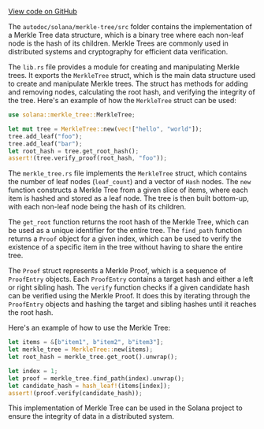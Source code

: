 [View code on GitHub](https://github.com/solana-labs/solana/tree/master/na/merkle-tree/src)

The `autodoc/solana/merkle-tree/src` folder contains the implementation of a Merkle Tree data structure, which is a binary tree where each non-leaf node is the hash of its children. Merkle Trees are commonly used in distributed systems and cryptography for efficient data verification.

The `lib.rs` file provides a module for creating and manipulating Merkle trees. It exports the `MerkleTree` struct, which is the main data structure used to create and manipulate Merkle trees. The struct has methods for adding and removing nodes, calculating the root hash, and verifying the integrity of the tree. Here's an example of how the `MerkleTree` struct can be used:

```rust
use solana::merkle_tree::MerkleTree;

let mut tree = MerkleTree::new(vec!["hello", "world"]);
tree.add_leaf("foo");
tree.add_leaf("bar");
let root_hash = tree.get_root_hash();
assert!(tree.verify_proof(root_hash, "foo"));
```

The `merkle_tree.rs` file implements the `MerkleTree` struct, which contains the number of leaf nodes (`leaf_count`) and a vector of `Hash` nodes. The `new` function constructs a Merkle Tree from a given slice of items, where each item is hashed and stored as a leaf node. The tree is then built bottom-up, with each non-leaf node being the hash of its children.

The `get_root` function returns the root hash of the Merkle Tree, which can be used as a unique identifier for the entire tree. The `find_path` function returns a `Proof` object for a given index, which can be used to verify the existence of a specific item in the tree without having to share the entire tree.

The `Proof` struct represents a Merkle Proof, which is a sequence of `ProofEntry` objects. Each `ProofEntry` contains a target hash and either a left or right sibling hash. The `verify` function checks if a given candidate hash can be verified using the Merkle Proof. It does this by iterating through the `ProofEntry` objects and hashing the target and sibling hashes until it reaches the root hash.

Here's an example of how to use the Merkle Tree:

```rust
let items = &[b"item1", b"item2", b"item3"];
let merkle_tree = MerkleTree::new(items);
let root_hash = merkle_tree.get_root().unwrap();

let index = 1;
let proof = merkle_tree.find_path(index).unwrap();
let candidate_hash = hash_leaf!(items[index]);
assert!(proof.verify(candidate_hash));
```

This implementation of Merkle Tree can be used in the Solana project to ensure the integrity of data in a distributed system.
